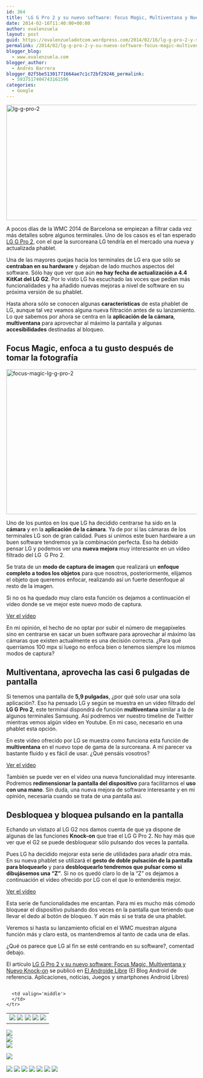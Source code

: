 ```yaml
---
id: 364
title: 'LG G Pro 2 y su nuevo software: Focus Magic, Multiventana y Nuevo Knock-on'
date: 2014-02-16T11:40:00+00:00
author: ovalenzuela
layout: post
guid: https://ovalenzueladotcom.wordpress.com/2014/02/16/lg-g-pro-2-y-su-nuevo-software-focus-magic-multiventana-y-nuevo-knock-on
permalink: /2014/02/lg-g-pro-2-y-su-nuevo-software-focus-magic-multiventana-y-nuevo-knock-on.html
blogger_blog:
  - www.ovalenzuela.com
blogger_author:
  - Andrés Barrera
blogger_02f5be51301771664ae7c1c72bf29246_permalink:
  - 5937517404743161596
categories:
  - Google
---
```

[<img class="alignnone size-large wp-image-127292" alt="lg-g-pro-2" src="http://www.elandroidelibre.com/wp-content/uploads/2014/02/lg-g-pro-2-680x305.jpg" width="680" height="305" />](http://www.elandroidelibre.com/wp-content/uploads/2014/02/lg-g-pro-2.jpg)

A pocos días de la WMC 2014 de Barcelona se empiezan a filtrar cada vez más detalles sobre algunos terminales. Uno de los casos es el tan esperado [LG G Pro 2](http://www.elandroidelibre.com/2014/01/lg-g-pro-2-caracteristicas-y-fecha-de-llegada-filtradas.html "LG G Pro 2, Características y fecha de llegada filtradas"), con el que la surcoreana LG tendría en el mercado una nueva y actualizada phablet.

Una de las mayores quejas hacia los terminales de LG era que sólo se **centraban en su hardware** y dejaban de lado muchos aspectos del software. Sólo hay que ver que aún **no hay fecha de actualización a 4.4 KitKat del LG G2**. Por lo visto LG ha escuchado las voces que pedían más funcionalidades y ha añadido nuevas mejoras a nivel de software en su próxima versión de su phablet.

Hasta ahora sólo se conocen algunas **características** de esta phablet de LG, aunque tal vez veamos alguna nueva filtración antes de su lanzamiento. Lo que sabemos por ahora se centra en la **aplicación de la cámara**, **multiventana** para aprovechar al máximo la pantalla y algunas **accesibilidades** destinadas al bloqueo.

## Focus Magic, enfoca a tu gusto después de tomar la fotografía

[<img class="alignnone size-large wp-image-127295" alt="focus-magic-lg-g-pro-2" src="http://www.elandroidelibre.com/wp-content/uploads/2014/02/focus-magic-lg-g-pro-2-680x383.png" width="680" height="383" />](http://www.elandroidelibre.com/wp-content/uploads/2014/02/focus-magic-lg-g-pro-2.png)

Uno de los puntos en los que LG ha decidido centrarse ha sido en la **cámara** y en la **aplicación de la cámara**. Ya de por sí las cámaras de los terminales LG son de gran calidad. Pues si unimos este buen hardware a un buen software tendremos ya la combinación perfecta. Eso ha debido pensar LG y podemos ver una **nueva mejora** muy interesante en un vídeo filtrado del LG  G Pro 2.

Se trata de un **modo de captura de imagen** que realizará un **enfoque completo a todos los objetos** para que nosotros, posteriormente, elijamos el objeto que queremos enfocar, realizando así un fuerte desenfoque al resto de la imagen.

Si no os ha quedado muy claro esta función os dejamos a continuación el vídeo donde se ve mejor este nuevo modo de captura.

[Ver el vídeo](http://www.elandroidelibre.com/2014/02/lg-g-pro-2-y-su-nuevo-software-focus-magic-multiventana-y-nuevo-knock-on.html)

En mi opinión, el hecho de no optar por subir el número de megapíxeles sino en centrarse en sacar un buen software para aprovechar al máximo las cámaras que existen actualmente es una decisión correcta. ¿Para qué querríamos 100 mpx si luego no enfoca bien o tenemos siempre los mismos modos de captura?

## Multiventana, aprovecha las casi 6 pulgadas de pantalla

Si tenemos una pantalla de **5,9 pulgadas**, ¿por qué solo usar una sola aplicación?. Eso ha pensado LG y según se muestra en un vídeo filtrado del **LG G Pro 2**, este terminal dispondrá de función **multiventana** similar a la de algunos terminales Samsung. Así podremos ver nuestro timeline de Twitter mientras vemos algún vídeo en Youtube. En mi caso, necesario en una phablet esta opción.

En este vídeo ofrecido por LG se muestra como funciona esta función de **multiventana** en el nuevo tope de gama de la surcoreana. A mi parecer va bastante fluido y es fácil de usar. ¿Qué pensáis vosotros?

[Ver el vídeo](http://www.elandroidelibre.com/2014/02/lg-g-pro-2-y-su-nuevo-software-focus-magic-multiventana-y-nuevo-knock-on.html)

También se puede ver en el vídeo una nueva funcionalidad muy interesante. Podremos **redimensionar la pantalla del dispositivo** para facilitarnos el **uso con una mano**. Sin duda, una nueva mejora de software interesante y en mi opinión, necesaria cuando se trata de una pantalla así.

## Desbloquea y bloquea pulsando en la pantalla

Echando un vistazo al LG G2 nos damos cuenta de que ya dispone de algunas de las funciones **Knock-on** que trae el LG G Pro 2. No hay más que ver que el G2 se puede desbloquear sólo pulsando dos veces la pantalla.

Pues LG ha decidido mejorar esta serie de utilidades para añadir otra más. En su nueva phablet se utilizará el **gesto de doble pulsación de la pantalla para bloquearlo** y para **desbloquearlo tendremos que pulsar como si dibujásemos una “Z”**. Si no os quedó claro lo de la “Z” os dejamos a continuación el vídeo ofrecido por LG con el que lo entenderéis mejor.

[Ver el vídeo](http://www.elandroidelibre.com/2014/02/lg-g-pro-2-y-su-nuevo-software-focus-magic-multiventana-y-nuevo-knock-on.html)

Esta serie de funcionalidades me encantan. Para mi es mucho más cómodo bloquear el dispositivo pulsando dos veces en la pantalla que teniendo que llevar el dedo al botón de bloqueo. Y aún más si se trata de una phablet.

Veremos si hasta su lanzamiento oficial en el WMC muestran alguna función más y claro está, os mantendremos al tanto de cada una de ellas.

¿Qué os parece que LG al fin se esté centrando en su software?, comentad debajo.

El artículo [LG G Pro 2 y su nuevo software: Focus Magic, Multiventana y Nuevo Knock-on](http://www.elandroidelibre.com/2014/02/lg-g-pro-2-y-su-nuevo-software-focus-magic-multiventana-y-nuevo-knock-on.html) se publicó en [El Androide Libre](http://www.elandroidelibre.com) (El Blog Android de referencia. Aplicaciones, noticias, Juegos y smartphones Android Libres)


<img width="1" height="1" src="http://rss.feedsportal.com/c/34005/f/617036/s/372955e2/sc/15/mf.gif" border="0" /> 

<div>
  <table border='0'>
    <tr>
      <td valign='middle'>
        <a href="http://share.feedsportal.com/share/twitter/?u=http%3A%2F%2Fwww.elandroidelibre.com%2F2014%2F02%2Flg-g-pro-2-y-su-nuevo-software-focus-magic-multiventana-y-nuevo-knock-on.html&t=LG+G+Pro+2+y+su+nuevo+software%3A+Focus+Magic%2C+Multiventana+y+Nuevo+Knock-on" target="_blank"><img src="http://res3.feedsportal.com/social/twitter.png" border="0" /></a> <a href="http://share.feedsportal.com/share/facebook/?u=http%3A%2F%2Fwww.elandroidelibre.com%2F2014%2F02%2Flg-g-pro-2-y-su-nuevo-software-focus-magic-multiventana-y-nuevo-knock-on.html&t=LG+G+Pro+2+y+su+nuevo+software%3A+Focus+Magic%2C+Multiventana+y+Nuevo+Knock-on" target="_blank"><img src="http://res3.feedsportal.com/social/facebook.png" border="0" /></a> <a href="http://share.feedsportal.com/share/linkedin/?u=http%3A%2F%2Fwww.elandroidelibre.com%2F2014%2F02%2Flg-g-pro-2-y-su-nuevo-software-focus-magic-multiventana-y-nuevo-knock-on.html&t=LG+G+Pro+2+y+su+nuevo+software%3A+Focus+Magic%2C+Multiventana+y+Nuevo+Knock-on" target="_blank"><img src="http://res3.feedsportal.com/social/linkedin.png" border="0" /></a> <a href="http://share.feedsportal.com/share/gplus/?u=http%3A%2F%2Fwww.elandroidelibre.com%2F2014%2F02%2Flg-g-pro-2-y-su-nuevo-software-focus-magic-multiventana-y-nuevo-knock-on.html&t=LG+G+Pro+2+y+su+nuevo+software%3A+Focus+Magic%2C+Multiventana+y+Nuevo+Knock-on" target="_blank"><img src="http://res3.feedsportal.com/social/googleplus.png" border="0" /></a> <a href="http://share.feedsportal.com/share/email/?u=http%3A%2F%2Fwww.elandroidelibre.com%2F2014%2F02%2Flg-g-pro-2-y-su-nuevo-software-focus-magic-multiventana-y-nuevo-knock-on.html&t=LG+G+Pro+2+y+su+nuevo+software%3A+Focus+Magic%2C+Multiventana+y+Nuevo+Knock-on" target="_blank"><img src="http://res3.feedsportal.com/social/email.png" border="0" /></a>
      </td>
      
      <td valign='middle'>
      </td>
    </tr>
  </table>
</div>

[<img src="http://da.feedsportal.com/r/186530702464/u/49/f/617036/c/34005/s/372955e2/sc/15/rc/1/rc.img" border="0" />](http://da.feedsportal.com/r/186530702464/u/49/f/617036/c/34005/s/372955e2/sc/15/rc/1/rc.htm)  
[<img src="http://da.feedsportal.com/r/186530702464/u/49/f/617036/c/34005/s/372955e2/sc/15/rc/2/rc.img" border="0" />](http://da.feedsportal.com/r/186530702464/u/49/f/617036/c/34005/s/372955e2/sc/15/rc/2/rc.htm)  
[<img src="http://da.feedsportal.com/r/186530702464/u/49/f/617036/c/34005/s/372955e2/sc/15/rc/3/rc.img" border="0" />](http://da.feedsportal.com/r/186530702464/u/49/f/617036/c/34005/s/372955e2/sc/15/rc/3/rc.htm)

[<img src="http://da.feedsportal.com/r/186530702464/u/49/f/617036/c/34005/s/372955e2/a2.img" border="0" />](http://da.feedsportal.com/r/186530702464/u/49/f/617036/c/34005/s/372955e2/a2.htm)
<img width="1" height="1" src="http://pi.feedsportal.com/r/186530702464/u/49/f/617036/c/34005/s/372955e2/a2t.img" border="0" /> 

<div>
  <a href="http://feeds.feedburner.com/~ff/elandroidelibre?a=LOswyv0-kjw:T3OXmwMfLOM:ecdYMiMMAMM"><img src="http://feeds.feedburner.com/~ff/elandroidelibre?d=ecdYMiMMAMM" border="0" /></a> <a href="http://feeds.feedburner.com/~ff/elandroidelibre?a=LOswyv0-kjw:T3OXmwMfLOM:V_sGLiPBpWU"><img src="http://feeds.feedburner.com/~ff/elandroidelibre?i=LOswyv0-kjw:T3OXmwMfLOM:V_sGLiPBpWU" border="0" /></a> <a href="http://feeds.feedburner.com/~ff/elandroidelibre?a=LOswyv0-kjw:T3OXmwMfLOM:7Q72WNTAKBA"><img src="http://feeds.feedburner.com/~ff/elandroidelibre?d=7Q72WNTAKBA" border="0" /></a> <a href="http://feeds.feedburner.com/~ff/elandroidelibre?a=LOswyv0-kjw:T3OXmwMfLOM:dnMXMwOfBR0"><img src="http://feeds.feedburner.com/~ff/elandroidelibre?d=dnMXMwOfBR0" border="0" /></a> <a href="http://feeds.feedburner.com/~ff/elandroidelibre?a=LOswyv0-kjw:T3OXmwMfLOM:yIl2AUoC8zA"><img src="http://feeds.feedburner.com/~ff/elandroidelibre?d=yIl2AUoC8zA" border="0" /></a> <a href="http://feeds.feedburner.com/~ff/elandroidelibre?a=LOswyv0-kjw:T3OXmwMfLOM:qj6IDK7rITs"><img src="http://feeds.feedburner.com/~ff/elandroidelibre?d=qj6IDK7rITs" border="0" /></a> <a href="http://feeds.feedburner.com/~ff/elandroidelibre?a=LOswyv0-kjw:T3OXmwMfLOM:I9og5sOYxJI"><img src="http://feeds.feedburner.com/~ff/elandroidelibre?d=I9og5sOYxJI" border="0" /></a>
</div>

<img src="http://feeds.feedburner.com/~r/elandroidelibre/~4/LOswyv0-kjw" height="1" width="1" />